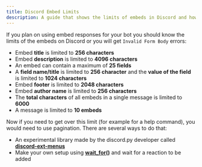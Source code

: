 ```yaml
---
title: Discord Embed Limits
description: A guide that shows the limits of embeds in Discord and how to avoid them.
---
```


If you plan on using embed responses for your bot you should know the limits of the embeds on Discord or you will get `Invalid Form Body` errors:

- Embed **title** is limited to **256 characters**
- Embed **description** is limited to **4096 characters**
- An embed can contain a maximum of **25 fields**
- A **field name/title** is limited to **256 character** and the **value of the field** is limited to **1024 characters**
- Embed **footer** is limited to **2048 characters**
- Embed **author name** is limited to **256 characters**
- The **total characters** of all embeds in a single message is limited to **6000**
- A message is limited to **10 embeds**

Now if you need to get over this limit (for example for a help command), you would need to use pagination.
There are several ways to do that:

- An experimental library made by the discord.py developer called **[discord-ext-menus](https://github.com/Rapptz/discord-ext-menus)**
- Make your own setup using **[wait_for()](https://discordpy.readthedocs.io/en/stable/ext/commands/api.html#discord.ext.commands.Bot.wait_for)** and wait for a reaction to be added
